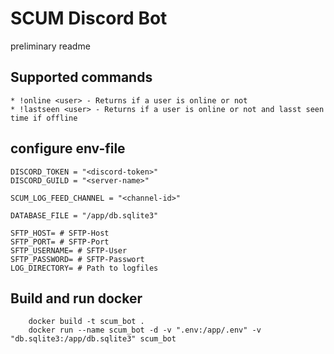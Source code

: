 # SCUM Discord Bot

preliminary readme

## Supported commands

    * !online <user> - Returns if a user is online or not
    * !lastseen <user> - Returns if a user is online or not and lasst seen time if offline

## configure env-file
```
DISCORD_TOKEN = "<discord-token>"
DISCORD_GUILD = "<server-name>"

SCUM_LOG_FEED_CHANNEL = "<channel-id>"

DATABASE_FILE = "/app/db.sqlite3"

SFTP_HOST= # SFTP-Host
SFTP_PORT= # SFTP-Port
SFTP_USERNAME= # SFTP-User
SFTP_PASSWORD= # SFTP-Passwort
LOG_DIRECTORY= # Path to logfiles
```

## Build and run docker
```
    docker build -t scum_bot .
    docker run --name scum_bot -d -v ".env:/app/.env" -v "db.sqlite3:/app/db.sqlite3" scum_bot
```

